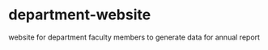 department-website
==================

website for department faculty members to generate data for annual report
